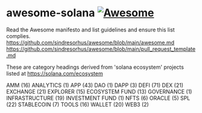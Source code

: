 # awesome-solana [![Awesome](https://awesome.re/badge.svg)](https://awesome.re)


Read the Awesome manifesto and list guidelines and ensure this list complies.
https://github.com/sindresorhus/awesome/blob/main/awesome.md
https://github.com/sindresorhus/awesome/blob/main/pull_request_template.md


These are category headings derived from 'solana ecosystem' projects listed at https://solana.com/ecosystem



AMM (16)
ANALYTICS (1)
APP (43)
DAO (1)
DAPP (3)
DEFI (71)
DEX (21)
EXCHANGE (21)
EXPLORER (15)
ECOSYSTEM FUND (13)
GOVERNANCE (1)
INFRASTRUCTURE (19)
INVESTMENT FUND (1)
NFTS (6)
ORACLE (5)
SPL (22)
STABLECOIN (7)
TOOLS (16)
WALLET (20)
WEB3 (2)
